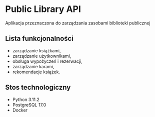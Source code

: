 # Public Library API

Aplikacja przeznaczona do zarządzania zasobami biblioteki publicznej

## Lista funkcjonalności
- zarządzanie książkami,
- zarządzanie użytkownikami,
- obsługa wypożyczeń i rezerwacji,
- zarządzanie karami,
- rekomendacje książek.

## Stos technologiczny
- Python 3.11.2
- PostgreSQL 17.0
- Docker
